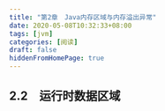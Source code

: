 ```yaml
---
title: "第2章　Java内存区域与内存溢出异常"
date: 2020-05-08T10:32:33+08:00
tags: [jvm]
categories: [阅读]
draft: false
hiddenFromHomePage: true
---
```


## 2.2　运行时数据区域
